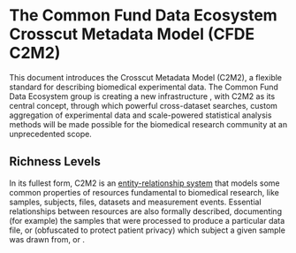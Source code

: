 # The Common Fund Data Ecosystem Crosscut Metadata Model (CFDE C2M2)

This document introduces the Crosscut Metadata Model (C2M2),
a flexible standard for describing biomedical experimental
data. The Common Fund Data Ecosystem group is creating a new
infrastructure , with C2M2 as its central concept, through
which powerful cross-dataset searches, custom aggregation
of experimental data and scale-powered statistical analysis
methods will be made possible for the biomedical research
community at an unprecedented scope.

## Richness Levels

In its fullest form, C2M2 is an [entity-relationship
system](../draft-CFDE_glossary/glossary.md#entity-relationship-model)
that models some common properties of resources
fundamental to biomedical research, like samples, subjects,
files, datasets and measurement events. Essential
relationships between resources are also formally described,
documenting (for example) the samples that were processed
to produce a particular data file, or (obfuscated to
protect patient privacy) which subject a given sample was
drawn from, or .